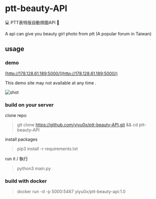 # ptt-beauty-API
💻 PTT表特版自動撈圖API 🤖️

A api can give you beauty girl photo from ptt (A popular forum in Taiwan)

## usage

### demo

[http://178.128.61.189:5000/](http://178.128.61.189:5000/)

This demo site may not available at any time .

![shot](https://i.imgur.com/qvA4n6Z.png)

### build on your server 

clone repo  
> git clone https://github.com/yiyu0x/ptt-beauty-API.git && cd ptt-beauty-API

install packages
> pip3 install -r requirements.txt

run it / 執行
> python3 main.py

### build with docker

> docker run -d -p 5000:5487 yiyu0x/ptt-beauty-api:1.0
